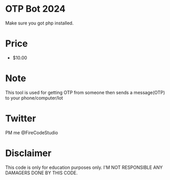 # OTP Bot 2024 

Make sure you got php installed. 

# Price 

- $10.00


# Note 
This tool is used for getting OTP from someone then sends a message(OTP) to your phone/computer/Iot


# Twitter 
PM me @FireCodeStudio 


# Disclaimer 
This code is only for education purposes only.
I'M NOT RESPONSIBLE ANY DAMAGERS DONE BY THIS CODE. 
